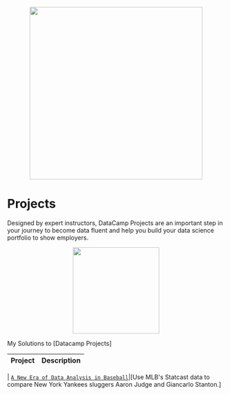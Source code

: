 <p align="center"> 
<img src="https://cdn.datacamp.com/main-app/assets/brand/logos/DataCamp_Horizontal_RGB-d196011f63ebda76dc5c9772425cf9541b8639af842d5e5476ef10f2460ed1e4.png" width="400">
</p>

# Projects


Designed by expert instructors, DataCamp Projects are an important step in your journey to become data fluent and help you build your data science portfolio to show employers.

<p align="center"> 
<img src="https://cdn.datacamp.com/main-app/assets/projects/projects-illustration-fb3e253ea0527cd53aafbd5ed1c4570a5c818c8deba9d0cedceb095bf64cb3fa.svg" width="200">
</p>

My Solutions to [Datacamp Projects]


| Project | Description |
| --- | --- |

| [`A New Era of Data Analysis in Baseball`](https://github.com/adzeo1047/Data_Science/blob/master/A%20New%20Era%20of%20Data%20Analysis%20in%20Baseball.ipynb)|[Use MLB's Statcast data to compare New York Yankees sluggers Aaron Judge and Giancarlo Stanton.]
